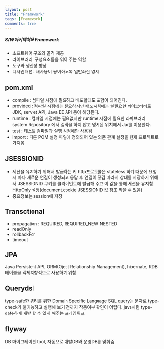 ```yaml
---
layout: post
title: "Framework"
tags: [Framework]
comments: true
---
```


##### S/W아키텍처와 Framework
 * 소프트웨어 구조와 골격 제공
 * 라이브러리, 구성요소들을 엮어 주는 역할
 * 도구와 생산성 향상
 * 디자인패턴 : 재사용이 용이하도록 일반화한 명세


## pom.xml
 * compile : 컴파일 시점에 필요하고 배포할대도 포함이 되어진다.
 * provided : 컴파일 시점에는 필요하지만 배포시점에는 불필요한 라이브러리로 JDK, servlet API, Java EE API 등이 해당된다.
 * runtime : 컴파일 시점에는 필요없지만 runtime 시점에 필요한 라이브러리 system Repository 에서 검색을 하지 않고 명시된 위치에서 Jar를 이용한다.
 * test : 테스트 컴파일과 실행 시점에만 사용됨
 * import : 다른 POM 설정 파일에 정의되어 있는 의존 관계 설정을 현재 프로젝트로 가져옴

## JSESSIONID
 * 세션을 유지하기 위해서 발급하는 키
   http프로토콜은 stateless 하기 때문에 요청시 마다 새로운 연결이 생성되고 응답 후 연결이 끊김
   따라서 상태를 저장하기 위해서 JSESSIONID 쿠키를 클라이언트에 발급해 주고 이 값을 통해 세션을 유지함
   HttpOnly 설정(document.cookie JSESSIONID 값 참조 막을 수 있음)
 * 중요정보는 session에 저장

 ## Transctional
  * propagation : REQUIRED, REQUIRED_NEW, NESTED
  * readOnly
  * rollbackFor
  * timeout

## JPA  
  Java Persistent API, ORM(Oject Relationship Management), hibernate, RDB 테이블을 객체지향적으로 사용하기 위함

## Querydsl
  type-safe한 쿼리를 위한 Domain Specific Language
  SQL query는 문자로 type-check가 불가능하고 실행해 보기 전까지 작동여부 확인이 어렵다.
  java처럼 type-safe하게 개발 할 수 있게 해주는 프레임워크   

## flyway
  DB 마이그레이션 tool, 자동으로 개발DB와 운영DB를 맞춰줌
  
